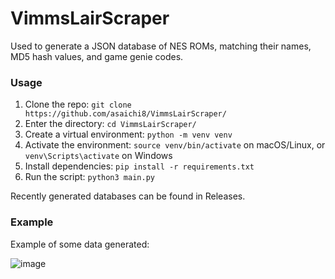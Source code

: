 VimmsLairScraper
========================================================

Used to generate a JSON database of NES ROMs, matching their names, MD5 hash values, and game genie codes.


### Usage
1. Clone the repo: ```git clone https://github.com/asaichi8/VimmsLairScraper/```
2. Enter the directory: ```cd VimmsLairScraper/```
3. Create a virtual environment: ```python -m venv venv```
4. Activate the environment: ```source venv/bin/activate``` on macOS/Linux, or ```venv\Scripts\activate``` on Windows
5. Install dependencies: ```pip install -r requirements.txt```
6. Run the script: ```python3 main.py```

Recently generated databases can be found in Releases.


### Example

Example of some data generated:

![image](https://github.com/user-attachments/assets/ce6cba7b-66ba-44e7-87b9-78c2687f0415)
